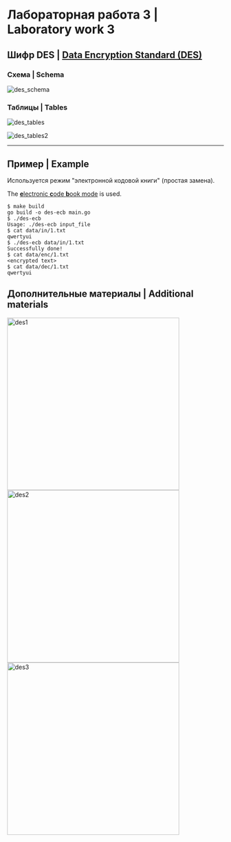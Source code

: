 # Лабораторная работа 3 | Laboratory work 3

## Шифр DES | [Data Encryption Standard (DES)](https://en.wikipedia.org/wiki/Data_Encryption_Standard)

### Схема | Schema

![des_schema](data/in/des_schema.jpg)

### Таблицы | Tables

![des_tables](data/in/des_tables.jpg)

![des_tables2](data/in/des_tables2.jpg)

---

## Пример | Example

Используется режим "электронной кодовой книги" (простая замена).

The [**e**lectronic **c**ode **b**ook mode](https://en.wikipedia.org/wiki/Block_cipher_mode_of_operation#Electronic_codebook_(ECB)) is used.

```
$ make build
go build -o des-ecb main.go
$ ./des-ecb
Usage: ./des-ecb input_file
$ cat data/in/1.txt
qwertyui
$ ./des-ecb data/in/1.txt
Successfully done!
$ cat data/enc/1.txt
<encrypted text>
$ cat data/dec/1.txt
qwertyui
```

## Дополнительные материалы | Additional materials

<img src="data/in/des1.png" alt="des1" width="400"/>

<img src="data/in/des2.png" alt="des2" width="400"/>

<img src="data/in/des3.png" alt="des3" width="400"/>
